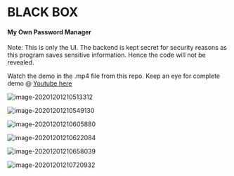 # BLACK BOX 

#### My Own Password Manager

Note: This is only the UI. The backend is kept secret for security reasons as this program saves sensitive information. Hence the code will not be revealed.

Watch the demo in the .mp4 file from this repo. Keep an eye for complete demo @ [Youtube here](https://www.youtube.com/channel/UCevdb-ICQGDpyDTzo8-xK8Q)

![image-20201201210513312](C:\Users\princ\AppData\Roaming\Typora\typora-user-images\image-20201201210513312.png)

![image-20201201210549130](C:\Users\princ\AppData\Roaming\Typora\typora-user-images\image-20201201210549130.png)

![image-20201201210605880](C:\Users\princ\AppData\Roaming\Typora\typora-user-images\image-20201201210605880.png)

![image-20201201210622084](C:\Users\princ\AppData\Roaming\Typora\typora-user-images\image-20201201210622084.png)

![image-20201201210658039](C:\Users\princ\AppData\Roaming\Typora\typora-user-images\image-20201201210658039.png)

![image-20201201210720932](C:\Users\princ\AppData\Roaming\Typora\typora-user-images\image-20201201210720932.png)